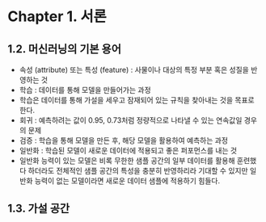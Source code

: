 # Chapter 1. 서론

## 1.2. 머신러닝의 기본 용어
- 속성 (attribute) 또는 특성 (feature) : 사물이나 대상의 특정 부분 혹은 성질을 반영하는 것  
- 학습 : 데이터를 통해 모델을 만들어가는 과정  
- 학습은 데이터를 통해 가설을 세우고 잠재되어 있는 규칙을 찾아내는 것을 목표로 한다.  
- 회귀 : 예측하려는 값이 0.95, 0.73처럼 정량적으로 나타낼 수 있는 연속값일 경우의 문제  
- 검증 : 학습을 통해 모델을 만든 후, 해당 모델을 활용하여 예측하는 과정  
- 일반화 : 학습된 모델이 새로운 데이터에 적용되고 좋은 퍼포먼스를 내는 것  
- 일반화 능력이 있는 모델은 비록 무한한 샘플 공간의 일부 데이터를 활용해 훈련했다 하더라도 전체적인 샘플 공간의 특성을 충분히 반영하리라 기대할 수 있지만 일반화 능력이 없는 모델이라면 새로운 데이터 샘플에 적용하기 힘들다.  

## 1.3. 가설 공간

